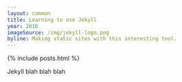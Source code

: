 ```yaml
---
layout: common
title: Learning to use Jekyll
year: 2016
imageSource: /img/jekyll-logo.png
byline: Making static sites with this interesting tool.
---
```


{% include posts.html %}

Jekyll blah blah blah
